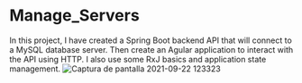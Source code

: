 # Manage_Servers
In this project, I have created a Spring Boot backend API that will connect to a MySQL database server. Then create an Agular application to interact with the API using HTTP. I also use some RxJ basics and application state management.
![Captura de pantalla 2021-09-22 123323](https://user-images.githubusercontent.com/57891254/138909977-e4aa1521-dde5-4746-9a91-7711bb2b7caa.png)
